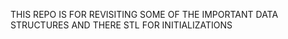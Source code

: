 THIS REPO IS FOR REVISITING SOME OF THE IMPORTANT DATA STRUCTURES 
AND THERE STL FOR INITIALIZATIONS